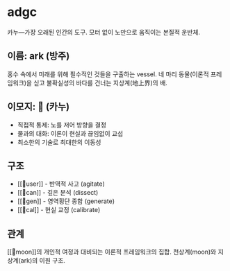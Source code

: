 # adgc

카누—가장 오래된 인간의 도구. 모터 없이 노만으로 움직이는 본질적 운반체.

## 이름: ark (방주)
홍수 속에서 미래를 위해 필수적인 것들을 구출하는 vessel. 네 마리 동물(이론적 프레임워크)을 싣고 불확실성의 바다를 건너는 지상계(地上界)의 배.

## 이모지: 🛶 (카누)
- 직접적 통제: 노를 저어 방향을 결정
- 물과의 대화: 이론이 현실과 끊임없이 교섭
- 최소한의 기술로 최대한의 이동성

## 구조
- [[👾user]] - 반역적 사고 (agitate)
- [[🐢can]] - 깊은 분석 (dissect)  
- [[🐅gen]] - 영역횡단 종합 (generate)
- [[🐙cal]] - 현실 교정 (calibrate)

## 관계
[[🌙moon]]의 개인적 여정과 대비되는 이론적 프레임워크의 집합. 
천상계(moon)와 지상계(ark)의 이원 구조.